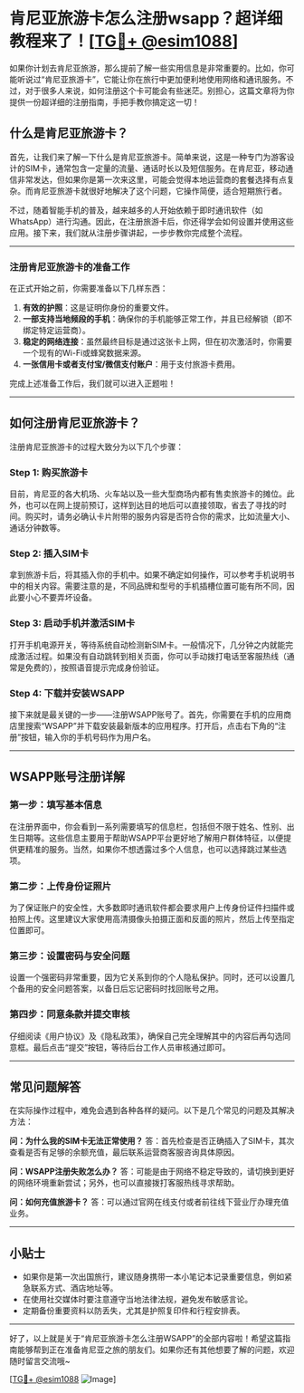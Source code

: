 # 肯尼亚旅游卡怎么注册wsapp？超详细教程来了！[[TG💪+ @esim1088](https://t.me/s/esim1088)]

如果你计划去肯尼亚旅游，那么提前了解一些实用信息是非常重要的。比如，你可能听说过“肯尼亚旅游卡”，它能让你在旅行中更加便利地使用网络和通讯服务。不过，对于很多人来说，如何注册这个卡可能会有些迷茫。别担心，这篇文章将为你提供一份超详细的注册指南，手把手教你搞定这一切！

## 什么是肯尼亚旅游卡？

首先，让我们来了解一下什么是肯尼亚旅游卡。简单来说，这是一种专门为游客设计的SIM卡，通常包含一定量的流量、通话时长以及短信服务。在肯尼亚，移动通信非常发达，但如果你是第一次来这里，可能会觉得本地运营商的套餐选择有点复杂。而肯尼亚旅游卡就很好地解决了这个问题，它操作简便，适合短期旅行者。

不过，随着智能手机的普及，越来越多的人开始依赖于即时通讯软件（如WhatsApp）进行沟通。因此，在注册旅游卡后，你还得学会如何设置并使用这些应用。接下来，我们就从注册步骤讲起，一步步教你完成整个流程。

---

### 注册肯尼亚旅游卡的准备工作

在正式开始之前，你需要准备以下几样东西：

1. **有效的护照**：这是证明你身份的重要文件。
2. **一部支持当地频段的手机**：确保你的手机能够正常工作，并且已经解锁（即不绑定特定运营商）。
3. **稳定的网络连接**：虽然最终目标是通过这张卡上网，但在初次激活时，你需要一个现有的Wi-Fi或蜂窝数据来源。
4. **一张信用卡或者支付宝/微信支付账户**：用于支付旅游卡费用。

完成上述准备工作后，我们就可以进入正题啦！

---

## 如何注册肯尼亚旅游卡？

注册肯尼亚旅游卡的过程大致分为以下几个步骤：

### Step 1: 购买旅游卡

目前，肯尼亚的各大机场、火车站以及一些大型商场内都有售卖旅游卡的摊位。此外，也可以在网上提前预订，这样到达目的地后可以直接领取，省去了寻找的时间。购买时，请务必确认卡片附带的服务内容是否符合你的需求，比如流量大小、通话分钟数等。

### Step 2: 插入SIM卡

拿到旅游卡后，将其插入你的手机中。如果不确定如何操作，可以参考手机说明书中的相关内容。需要注意的是，不同品牌和型号的手机插槽位置可能有所不同，因此要小心不要弄坏设备。

### Step 3: 启动手机并激活SIM卡

打开手机电源开关，等待系统自动检测新SIM卡。一般情况下，几分钟之内就能完成激活过程。如果没有自动跳转到相关页面，你可以手动拨打电话至客服热线（通常是免费的），按照语音提示完成身份验证。

### Step 4: 下载并安装WSAPP

接下来就是最关键的一步——注册WSAPP账号了。首先，你需要在手机的应用商店里搜索“WSAPP”并下载安装最新版本的应用程序。打开后，点击右下角的“注册”按钮，输入你的手机号码作为用户名。

---

## WSAPP账号注册详解

### 第一步：填写基本信息

在注册界面中，你会看到一系列需要填写的信息栏，包括但不限于姓名、性别、出生日期等。这些信息主要用于帮助WSAPP平台更好地了解用户群体特征，以便提供更精准的服务。当然，如果你不想透露过多个人信息，也可以选择跳过某些选项。

### 第二步：上传身份证照片

为了保证账户的安全性，大多数即时通讯软件都会要求用户上传身份证件扫描件或拍照上传。这里建议大家使用高清摄像头拍摄正面和反面的照片，然后上传至指定位置即可。

### 第三步：设置密码与安全问题

设置一个强密码非常重要，因为它关系到你的个人隐私保护。同时，还可以设置几个备用的安全问题答案，以备日后忘记密码时找回账号之用。

### 第四步：同意条款并提交审核

仔细阅读《用户协议》及《隐私政策》，确保自己完全理解其中的内容后再勾选同意框。最后点击“提交”按钮，等待后台工作人员审核通过即可。

---

## 常见问题解答

在实际操作过程中，难免会遇到各种各样的疑问。以下是几个常见的问题及其解决方法：

**问：为什么我的SIM卡无法正常使用？**
答：首先检查是否正确插入了SIM卡，其次查看是否有足够的余额充值，最后联系运营商客服咨询具体原因。

**问：WSAPP注册失败怎么办？**
答：可能是由于网络不稳定导致的，请切换到更好的网络环境重新尝试；另外，也可以直接拨打客服热线寻求帮助。

**问：如何充值旅游卡？**
答：可以通过官网在线支付或者前往线下营业厅办理充值业务。

---

## 小贴士

- 如果你是第一次出国旅行，建议随身携带一本小笔记本记录重要信息，例如紧急联系方式、酒店地址等。
- 在使用社交媒体时要注意遵守当地法律法规，避免发布敏感言论。
- 定期备份重要资料以防丢失，尤其是护照复印件和行程安排表。

---

好了，以上就是关于“肯尼亚旅游卡怎么注册WSAPP”的全部内容啦！希望这篇指南能够帮到正在准备肯尼亚之旅的朋友们。如果你还有其他想要了解的问题，欢迎随时留言交流哦~

[[TG💪+ @esim1088](https://t.me/s/esim1088) ![Image](https://i.postimg.cc/4NQfJmqS/Snipaste-2025-05-13-00-14-12.png)]